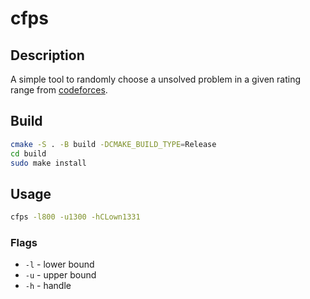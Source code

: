 # cfps

## Description

A simple tool to randomly choose a unsolved problem in a given rating range from [codeforces](https://codeforces.com/problemset).

## Build

```bash
cmake -S . -B build -DCMAKE_BUILD_TYPE=Release
cd build
sudo make install
```

## Usage

```bash
cfps -l800 -u1300 -hCLown1331
```

### Flags
- `-l` - lower bound
- `-u` - upper bound
- `-h` - handle